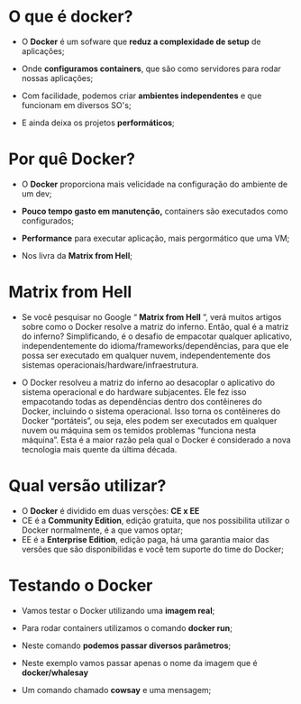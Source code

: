 # O que é docker? #

* O **Docker** é um sofware que **reduz a complexidade de setup** de aplicações;

* Onde **configuramos containers**, que são como servidores para rodar nossas aplicações;

* Com facilidade, podemos criar **ambientes independentes** e que funcionam em diversos SO's;

* E ainda deixa os projetos **performáticos**;

# Por quê Docker? #

* O **Docker** proporciona mais velicidade na configuração do ambiente de um dev;

* **Pouco tempo gasto em manutenção,** containers são executados como configurados;
* **Performance** para executar aplicação, mais pergormático que uma VM;

* Nos livra da **Matrix from Hell**;

# Matrix from Hell #

* Se você pesquisar no Google “ **Matrix from Hell** ”, verá muitos artigos sobre como o Docker resolve a matriz do inferno. Então, qual é a matriz do inferno? Simplificando, é o desafio de empacotar qualquer aplicativo, independentemente do idioma/frameworks/dependências, para que ele possa ser executado em qualquer nuvem, independentemente dos sistemas operacionais/hardware/infraestrutura.

* O Docker resolveu a matriz do inferno ao desacoplar o aplicativo do sistema operacional e do hardware subjacentes. Ele fez isso empacotando todas as dependências dentro dos contêineres do Docker, incluindo o sistema operacional. Isso torna os contêineres do Docker “portáteis”, ou seja, eles podem ser executados em qualquer nuvem ou máquina sem os temidos problemas “funciona nesta máquina”. Esta é a maior razão pela qual o Docker é considerado a nova tecnologia mais quente da última década.

# Qual versão utilizar? #

* O **Docker** é dividido em duas versções: **CE x EE**
* CE é a **Community Edition**, edição gratuita, que nos possibilita utilizar o Docker normalmente, é a que vamos optar;
* EE é a **Enterprise Edition**, edição paga, há uma garantia maior das versões que são disponibilidas e você tem suporte do time do Docker;

# Testando o Docker #

* Vamos testar o Docker utilizando uma **imagem real**;​

* Para rodar containers utilizamos o comando **docker run**;​

* Neste comando **podemos passar diversos parâmetros**;​

* Neste exemplo vamos passar apenas o nome da imagem que é **docker/whalesay**​

* Um comando chamado **cowsay** e uma mensagem;​